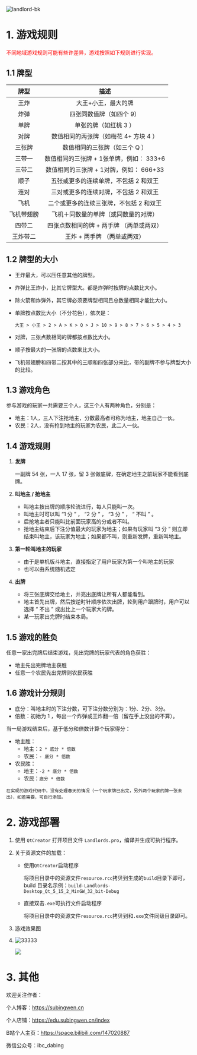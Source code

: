 

![landlord-bk](README/landlord-bk.png)



# 1. 游戏规则

<font color="red">不同地域游戏规则可能有些许差异，游戏按照如下规则进行实现。</font>

## 1.1 牌型

|    牌型    |                   描述                   |
| :--------: | :--------------------------------------: |
|    王炸    |           大王+小王，最大的牌            |
|    炸弹    |         四张同数值牌（如四个 9）         |
|    单牌    |          单张的牌（如红桃 3 ）           |
|    对牌    |  数值相同的两张牌（如梅花 4+ 方块 4 ）   |
|   三张牌   |      数值相同的三张牌（如三个 Q ）       |
|   三带一   | 数值相同的三张牌 + 1张单牌，例如： 333+6 |
|   三带二   | 数值相同的三张牌 + 1对牌，例如： 666+33  |
|    顺子    |  五张或更多的连续单牌，不包括 2 和双王   |
|    连对    |  三对或更多的连续对牌，不包括 2 和双王   |
|    飞机    | 二个或更多的连续三张牌，不包括 2 和双王  |
| 飞机带翅膀 |   飞机＋同数量的单牌（或同数量的对牌）   |
|   四带二   | 四张点数相同的牌 + 两手牌 （两单或两双） |
|  王炸带二  |       王炸 + 两手牌 （两单或两双）       |



## 1.2 牌型的大小

- 王炸最大，可以压任意其他的牌型。
- 炸弹比王炸小，比其它牌型大。都是炸弹时按牌的点数比大小。

- 除火箭和炸弹外，其它牌必须要牌型相同且总数量相同才能比大小。

- 单牌按点数比大小（不分花色），依次是：

  `大王 > 小王 > 2 > A > K > Q > J > 10 > 9 > 8 > 7 > 6 > 5 > 4 > 3 `

- 对牌，三张点数相同的牌都按点数比大小。

- 顺子按最大的一张牌的点数来比大小。

- 飞机带翅膀和四带二按其中的三顺和四张部分来比，带的副牌不参与牌型大小的比较。



## 1.3 游戏角色

参与游戏的玩家一共需要三个人，这三个人有两种角色，分别是：

- 地主：1人，三人下注抢地主，分数最高者可称为地主，地主自己一伙。
- 农民：2人，没有抢到地主的玩家为农民，此二人一伙。



## 1.4 游戏规则

1. **发牌**

   一副牌 54 张，一人 17 张，留 3 张做底牌，在确定地主之前玩家不能看到底牌。

2. **叫地主 / 抢地主**

   - 叫地主按出牌的顺序轮流进行，每人只能叫一次。
   - 叫地主时可以叫 “1 分 ” ， “2 分 ” ， “3 分 ” ， “ 不叫 ” 。
   - 后抢地主者只能叫比前面玩家高的分或者不叫。
   - 抢地主结束后下注分值最大的玩家为地主；如果有玩家叫 “3 分 ” 则立即结束叫地主，该玩家为地主；如果都不叫，则重新发牌，重新叫地主。

3. **第一轮叫地主的玩家**

   - 由于是单机版斗地主，直接指定了用户玩家为第一个叫地主的玩家
   - 也可以由系统随机选定

4. **出牌**

   - 将三张底牌交给地主，并亮出底牌让所有人都能看到。
   - 地主首先出牌，然后按逆时针顺序依次出牌，轮到用户跟牌时，用户可以选择 “ 不出 ” 或出比上一个玩家大的牌。
   - 某一玩家出完牌时结束本局。

   

## 1.5 游戏的胜负

任意一家出完牌后结束游戏，先出完牌的玩家代表的角色获胜：

- 地主先出完牌地主获胜
- 任意一个农民先出完牌则农民获胜



## 1.6 游戏计分规则

- 底分：叫地主时的下注分数，可下注分数分别为：1分、2分、3分。
- 倍数：初始为 1 ，每出一个炸弹或王炸翻一倍（留在手上没出的不算）。

当一局游戏结束后，基于低分和倍数计算个玩家得分：

- 地主胜：
  - 地主：`2 * 底分 * 倍数`
  - 农民：`- 底分 * 倍数`
- 农民胜：
  - 地主：`-2 * 底分 * 倍数`
  - 农民：`底分 * 倍数`

`在实现的游戏代码中，没有处理春天的情况（一个玩家牌已出完，另外两个玩家的牌一张未出），如若需要，可自行添加。`



# 2. 游戏部署

1. 使用 `QtCreator` 打开项目文件 `Landlords.pro`，编译并生成可执行程序。

2. 关于资源文件的加载：

   - 使用`QtCreator`启动程序

     将项目目录中的资源文件`resource.rcc`拷贝到生成的`build`目录下即可，build 目录名示例：`build-Landlords-Desktop_Qt_5_15_2_MinGW_32_bit-Debug`

   - 直接双击`.exe`可执行文件启动程序

     将项目目录中的资源文件`resource.rcc`拷贝到和`.exe`文件同级目录即可。

3. 游戏效果图

4. ![33333](README/33333.png)

   ![](README/3434.png)

   



# 3. 其他

欢迎关注作者：

个人博客：https://subingwen.cn

个人店铺：https://edu.subingwen.cn/index

B站个人主页：https://space.bilibili.com/147020887

微信公众号：ibc_dabing
